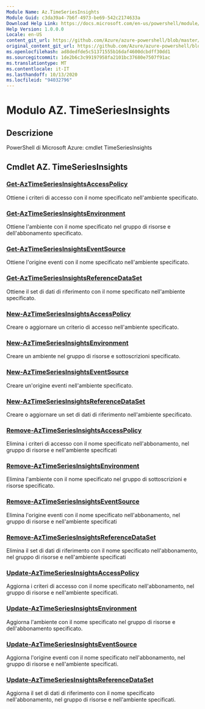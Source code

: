 ```yaml
---
Module Name: Az.TimeSeriesInsights
Module Guid: c3da39a4-7b6f-4973-be69-542c2174633a
Download Help Link: https://docs.microsoft.com/en-us/powershell/module/az.timeseriesinsights
Help Version: 1.0.0.0
Locale: en-US
content_git_url: https://github.com/Azure/azure-powershell/blob/master/src/TimeSeriesInsights/help/Az.TimeSeriesInsights.md
original_content_git_url: https://github.com/Azure/azure-powershell/blob/master/src/TimeSeriesInsights/help/Az.TimeSeriesInsights.md
ms.openlocfilehash: ad8dedfde5c51371555b16daf4600dcbdff30dd1
ms.sourcegitcommit: 1de2b6c3c99197958fa2101bc37680e7507f91ac
ms.translationtype: MT
ms.contentlocale: it-IT
ms.lasthandoff: 10/13/2020
ms.locfileid: "94032796"
---
```

# Modulo AZ. TimeSeriesInsights
## Descrizione
PowerShell di Microsoft Azure: cmdlet TimeSeriesInsights

## Cmdlet AZ. TimeSeriesInsights
### [Get-AzTimeSeriesInsightsAccessPolicy](Get-AzTimeSeriesInsightsAccessPolicy.md)
Ottiene i criteri di accesso con il nome specificato nell'ambiente specificato.

### [Get-AzTimeSeriesInsightsEnvironment](Get-AzTimeSeriesInsightsEnvironment.md)
Ottiene l'ambiente con il nome specificato nel gruppo di risorse e dell'abbonamento specificato.

### [Get-AzTimeSeriesInsightsEventSource](Get-AzTimeSeriesInsightsEventSource.md)
Ottiene l'origine eventi con il nome specificato nell'ambiente specificato.

### [Get-AzTimeSeriesInsightsReferenceDataSet](Get-AzTimeSeriesInsightsReferenceDataSet.md)
Ottiene il set di dati di riferimento con il nome specificato nell'ambiente specificato.

### [New-AzTimeSeriesInsightsAccessPolicy](New-AzTimeSeriesInsightsAccessPolicy.md)
Creare o aggiornare un criterio di accesso nell'ambiente specificato.

### [New-AzTimeSeriesInsightsEnvironment](New-AzTimeSeriesInsightsEnvironment.md)
Creare un ambiente nel gruppo di risorse e sottoscrizioni specificato.

### [New-AzTimeSeriesInsightsEventSource](New-AzTimeSeriesInsightsEventSource.md)
Creare un'origine eventi nell'ambiente specificato.

### [New-AzTimeSeriesInsightsReferenceDataSet](New-AzTimeSeriesInsightsReferenceDataSet.md)
Creare o aggiornare un set di dati di riferimento nell'ambiente specificato.

### [Remove-AzTimeSeriesInsightsAccessPolicy](Remove-AzTimeSeriesInsightsAccessPolicy.md)
Elimina i criteri di accesso con il nome specificato nell'abbonamento, nel gruppo di risorse e nell'ambiente specificati

### [Remove-AzTimeSeriesInsightsEnvironment](Remove-AzTimeSeriesInsightsEnvironment.md)
Elimina l'ambiente con il nome specificato nel gruppo di sottoscrizioni e risorse specificato.

### [Remove-AzTimeSeriesInsightsEventSource](Remove-AzTimeSeriesInsightsEventSource.md)
Elimina l'origine eventi con il nome specificato nell'abbonamento, nel gruppo di risorse e nell'ambiente specificati

### [Remove-AzTimeSeriesInsightsReferenceDataSet](Remove-AzTimeSeriesInsightsReferenceDataSet.md)
Elimina il set di dati di riferimento con il nome specificato nell'abbonamento, nel gruppo di risorse e nell'ambiente specificati

### [Update-AzTimeSeriesInsightsAccessPolicy](Update-AzTimeSeriesInsightsAccessPolicy.md)
Aggiorna i criteri di accesso con il nome specificato nell'abbonamento, nel gruppo di risorse e nell'ambiente specificati.

### [Update-AzTimeSeriesInsightsEnvironment](Update-AzTimeSeriesInsightsEnvironment.md)
Aggiorna l'ambiente con il nome specificato nel gruppo di risorse e dell'abbonamento specificato.

### [Update-AzTimeSeriesInsightsEventSource](Update-AzTimeSeriesInsightsEventSource.md)
Aggiorna l'origine eventi con il nome specificato nell'abbonamento, nel gruppo di risorse e nell'ambiente specificati.

### [Update-AzTimeSeriesInsightsReferenceDataSet](Update-AzTimeSeriesInsightsReferenceDataSet.md)
Aggiorna il set di dati di riferimento con il nome specificato nell'abbonamento, nel gruppo di risorse e nell'ambiente specificati.

